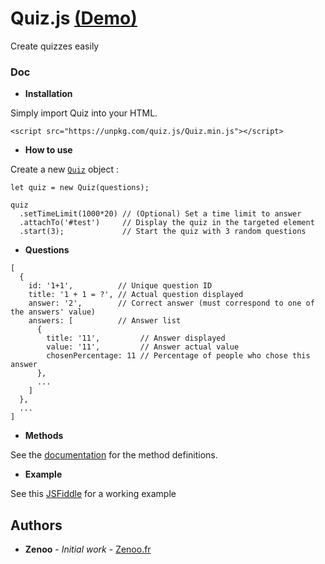 # Quiz.js [(Demo)](https://jsfiddle.net/Zenoo0/tnv803w7/)

Create quizzes easily

### Doc

* **Installation**

Simply import Quiz into your HTML.
```
<script src="https://unpkg.com/quiz.js/Quiz.min.js"></script>
```
* **How to use**

Create a new [`Quiz`](https://zenoo.github.io/Quiz.js/Quiz.html) object :
```JS
let quiz = new Quiz(questions);

quiz
  .setTimeLimit(1000*20) // (Optional) Set a time limit to answer
  .attachTo('#test')     // Display the quiz in the targeted element
  .start(3);             // Start the quiz with 3 random questions
```
* **Questions**

```JS
[
  {
    id: '1+1',          // Unique question ID
    title: '1 + 1 = ?', // Actual question displayed
    answer: '2',        // Correct answer (must correspond to one of the answers' value)
    answers: [          // Answer list
      {
        title: '11',         // Answer displayed
        value: '11',         // Answer actual value
        chosenPercentage: 11 // Percentage of people who chose this answer
	  },
	  ...
    ]
  },
  ...
]
```
* **Methods**

See the [documentation](https://zenoo.github.io/Quiz.js/Quiz.html) for the method definitions.  

* **Example**

See this [JSFiddle](https://jsfiddle.net/Zenoo0/tnv803w7/) for a working example

## Authors

* **Zenoo** - *Initial work* - [Zenoo.fr](https://zenoo.fr)